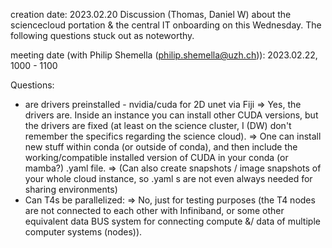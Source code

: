 creation date: 2023.02.20
Discussion (Thomas, Daniel W) about the sciencecloud portation & the central IT onboarding on this Wednesday.
The following questions stuck out as noteworthy.

meeting date (with Philip Shemella (philip.shemella@uzh.ch)): 2023.02.22, 1000 - 1100

Questions:
- are drivers preinstalled - nvidia/cuda for 2D unet via Fiji
  => Yes, the drivers are. Inside an instance you can install other CUDA versions, but the drivers are fixed (at least on the science cluster, I (DW) don't remember the specifics regarding the science cloud).
    => One can install new stuff within conda (or outside of conda), and then include the working/compatible installed version of CUDA in your conda (or mamba?) .yaml file.
    => (Can also create snapshots / image snapshots of your whole cloud instance, so .yaml s are not even always needed for sharing environments)
- Can T4s be parallelized:
  => No, just for testing purposes (the T4 nodes are not connected to each other with Infiniband, or some other equivalent data BUS system for connecting compute &/ data of multiple computer systems (nodes)).